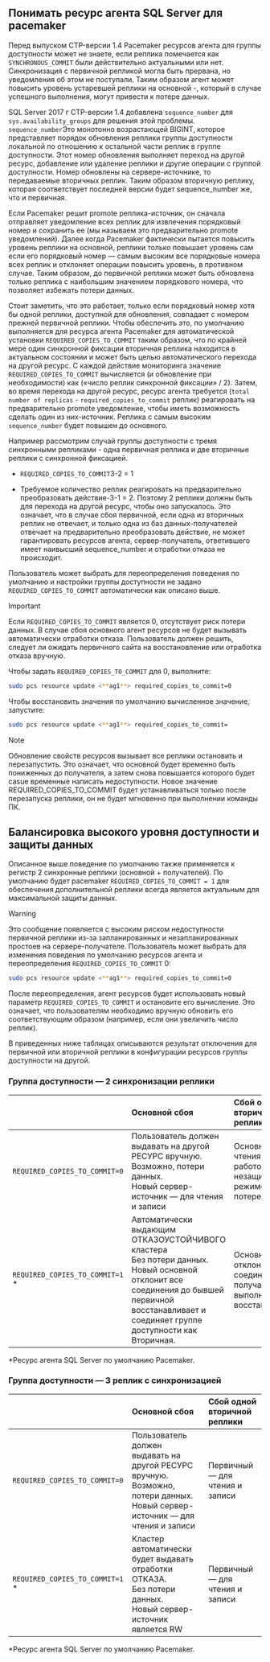 ## <a name="pacemakerNotify"></a>Понимать ресурс агента SQL Server для pacemaker

Перед выпуском CTP-версии 1.4 Pacemaker ресурсов агента для группы доступности может не знаете, если реплика помечается как `SYNCHRONOUS_COMMIT` были действительно актуальными или нет. Синхронизация с первичной репликой могла быть прервана, но уведомления об этом не поступали. Таким образом агент может повысить уровень устаревшей реплики на основной -, который в случае успешного выполнения, могут привести к потере данных. 

SQL Server 2017 г CTP-версии 1.4 добавлена `sequence_number` для `sys.availability_groups` для решения этой проблемы. `sequence_number`Это монотонно возрастающей BIGINT, которое представляет порядок обновления реплики группы доступности локальной по отношению к остальной части реплик в группе доступности. Этот номер обновления выполняет переход на другой ресурс, добавление или удаление реплики и другие операции с группой доступности. Номер обновлены на сервере-источнике, то передаваемые вторичных реплик. Таким образом вторичную реплику, которая соответствует последней версии будет sequence_number же, что и первичная. 

Если Pacemaker решит promote реплика-источник, он сначала отправляет уведомление всех реплик для извлечения порядковый номер и сохранить ее (мы называем это предварительно promote уведомлений). Далее когда Pacemaker фактически пытается повысить уровень реплики на основной, реплики только повышает уровень сам если его порядковый номер — самым высоким все порядковые номера всех реплик и отклоняет операции повысить уровень, в противном случае. Таким образом, до первичной реплики может быть обновлена только реплика с наибольшим значением порядкового номера, что позволяет избежать потери данных. 

Стоит заметить, что это работает, только если порядковый номер хотя бы одной реплики, доступной для обновления, совпадает с номером прежней первичной реплики. Чтобы обеспечить это, по умолчанию выполняется для ресурса агента Pacemaker для автоматической установки `REQUIRED_COPIES_TO_COMMIT` таким образом, что по крайней мере один синхронной фиксации вторичная реплика находится в актуальном состоянии и может быть целью автоматического перехода на другой ресурс. С каждой действие мониторинга значение `REQUIRED_COPIES_TO_COMMIT` вычисляется (и обновление при необходимости) как («число реплик синхронной фиксации» / 2). Затем, во время перехода на другой ресурс, ресурс агента требуется (`total number of replicas`  -  `required_copies_to_commit` реплик) реагировать на предварительно promote уведомление, чтобы иметь возможность сделать один из них-источник. Реплика с самым высоким `sequence_number` будет повышен до основного. 

Например рассмотрим случай группы доступности с тремя синхронными репликами - одна первичная реплика и две вторичные реплики с синхронной фиксацией.

- `REQUIRED_COPIES_TO_COMMIT`3-2 = 1

- Требуемое количество реплик реагировать на предварительно преобразовать действие-3-1 = 2. Поэтому 2 реплики должны быть для перехода на другой ресурс, чтобы оно запускалось. Это означает, что в случае сбоя первичной, если одна из вторичных реплик не отвечает, и только одна из баз данных-получателей отвечает на предварительно преобразовать действие, не может гарантировать ресурсов агента, сервер-получатель, ответившего имеет наивысший sequence_number и отработки отказа не происходит.

Пользователь может выбрать для переопределения поведения по умолчанию и настройки группы доступности не задано `REQUIRED_COPIES_TO_COMMIT` автоматически как описано выше.

>[!IMPORTANT]
>Если `REQUIRED_COPIES_TO_COMMIT` является 0, отсутствует риск потери данных. В случае сбоя основного агент ресурсов не будет вызывать автоматически отработки отказа. Пользователь должен решить, следует ли ожидать первичного сайта на восстановление или отработка отказа вручную.

Чтобы задать `REQUIRED_COPIES_TO_COMMIT` для 0, выполните:

```bash
sudo pcs resource update <**ag1**> required_copies_to_commit=0
```

Чтобы восстановить значения по умолчанию вычисленное значение, запустите:

```bash
sudo pcs resource update <**ag1**> required_copies_to_commit=
```

>[!NOTE]
>Обновление свойств ресурсов вызывает все реплики остановить и перезапустить. Это означает, что основной будет временно быть пониженных до получателя, а затем снова повышается которого будет casue временные написать недоступности. Новое значение REQUIRED_COPIES_TO_COMMIT будет устанавливаться только после перезапуска реплики, он не будет мгновенно при выполнении команды ПК.

## <a name="balancing-high-availability-and-data-protection"></a>Балансировка высокого уровня доступности и защиты данных 

Описанное выше поведение по умолчанию также применяется к регистр 2 синхронные реплики (основной + получателей). По умолчанию будет pacemaker `REQUIRED_COPIES_TO_COMMIT = 1` для обеспечения дополнительной реплики всегда является актуальным для максимальной защиты данных.  

>[!WARNING]
>Это сообщение появляется с высоким риском недоступности первичной реплики из-за запланированных и незапланированных простоев на сервере-получателе. Пользователь может выбрать для изменения поведения по умолчанию ресурсов агента и переопределения `REQUIRED_COPIES_TO_COMMIT` 0:

```bash
sudo pcs resource update <**ag1**> required_copies_to_commit=0
```

После переопределения, агент ресурсов будет использовать новый параметр `REQUIRED_COPIES_TO_COMMIT` и остановите его вычисление. Это означает, что пользователям необходимо вручную обновить его соответствующим образом (например, если они увеличить число реплик).

В приведенных ниже таблицах описываются результат отключения для первичной или вторичной реплики в конфигурации ресурсов группы доступности на другой.

### <a name="availability-group---2-sync-replicas"></a>Группа доступности — 2 синхронизации реплики

| |Основной сбоя |Сбой одной вторичной реплики
|:---|:--- |:--- |
|`REQUIRED_COPIES_TO_COMMIT=0`|Пользователь должен выдавать на другой РЕСУРС вручную. <br>Возможно, потери данных.<br> Новый сервер-источник — для чтения и записи |Основной для чтения и записи, работой в незащищенном режиме к потере данных
|`REQUIRED_COPIES_TO_COMMIT=1` * |Автоматически выдающим ОТКАЗОУСТОЙЧИВОГО кластера <br>Без потери данных. <br> Новый основной отклонит все соединения до бывшей первичной восстанавливает и соединяет группе доступности как Вторичная. |Основной отклонит все соединения до получателя выполнено восстановление.

\*Ресурс агента SQL Server по умолчанию Pacemaker.

### <a name="availability-group---3-sync-replicas"></a>Группа доступности — 3 реплик с синхронизацией

| |Основной сбоя |Сбой одной вторичной реплики
|:---|:--- |:--- |
|`REQUIRED_COPIES_TO_COMMIT=0`|Пользователь должен выдавать на другой РЕСУРС вручную. <br>Возможно, потери данных. <br>Новый сервер-источник — для чтения и записи |Первичный — для чтения и записи
|`REQUIRED_COPIES_TO_COMMIT=1` * |Кластер автоматически будет выдавать отработки ОТКАЗА. <br>Без потери данных. <br>Новый сервер-источник является RW |Первичный — для чтения и записи 

\*Ресурс агента SQL Server по умолчанию Pacemaker.